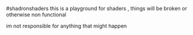 #shadronshaders
this is a playground for shaders , things will be broken or otherwise non functional

im not responsible for anything that might happen

